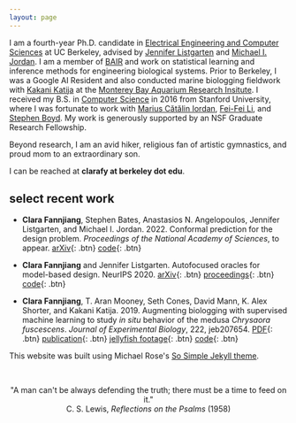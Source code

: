 ```yaml
---
layout: page
---
```


I am a fourth-year Ph.D. candidate in [Electrical Engineering and Computer Sciences](https://eecs.berkeley.edu) at UC Berkeley, advised by [Jennifer Listgarten](http://www.jennifer.listgarten.com/) and [Michael I. Jordan](https://people.eecs.berkeley.edu/~jordan/). I am a member of [BAIR](https://bair.berkeley.edu/) and work on statistical learning and inference methods for engineering biological systems. Prior to Berkeley, I was a Google AI Resident and also conducted marine biologging fieldwork with [Kakani Katija](https://www.mbari.org/katija-kakani/) at the [Monterey Bay Aquarium Research Insitute](https://www.mbari.org/). I received my B.S. in [Computer Science](https://cs.stanford.edu/) in 2016 from Stanford University, where I was fortunate to work with [Marius Cătălin Iordan](http://www.princeton.edu/~miordan/), [Fei-Fei Li](http://vision.stanford.edu/feifeili/), and [Stephen Boyd](http://stanford.edu/~boyd). My work is generously supported by an NSF Graduate Research Fellowship.

Beyond research, I am an avid hiker, religious fan of artistic gymnastics, and proud mom to an extraordinary son.

I can be reached at **clarafy at berkeley dot edu**.

## select recent work

- **Clara Fannjiang**, Stephen Bates, Anastasios N. Angelopoulos, Jennifer Listgarten, and Michael I. Jordan. 2022. Conformal prediction for the design problem. *Proceedings of the National Academy of Sciences*, to appear. [arXiv](https://arxiv.org/abs/2202.03613){: .btn} [code](https://github.com/clarafy/conformal-for-design){: .btn}

- **Clara Fannjiang** and Jennifer Listgarten. Autofocused oracles for model-based design. NeurIPS 2020. [arXiv](https://arxiv.org/abs/2006.08052){: .btn} [proceedings](https://papers.nips.cc/paper/2020/hash/972cda1e62b72640cb7ac702714a115f-Abstract.html){: .btn} [code](https://github.com/clarafy/autofocused-oracles){: .btn}

- **Clara Fannjiang**, T. Aran Mooney, Seth Cones, David Mann, K. Alex Shorter, and Kakani Katija. 2019. Augmenting biologging with supervised machine learning to study *in situ* behavior of the medusa *Chrysaora fuscescens*. *Journal of Experimental Biology*, 222, jeb207654. [PDF](/research/jeb_2019_wsi.pdf){: .btn} [publication](https://jeb.biologists.org/content/222/16/jeb207654){: .btn} [jellyfish footage](http://movie.biologists.com/video/10.1242/jeb.207654/video-1){: .btn} [code](https://bitbucket.org/mbari/jellymove/src/master/){: .btn}

This website was built using Michael Rose's [So Simple Jekyll theme](https://github.com/mmistakes/so-simple-theme).

<br>

<p style="text-align: center;">
"A man can't be always defending the truth; there must be a time to feed on it."<br>
C. S. Lewis, <em>Reflections on the Psalms</em> (1958)<br>
</p>